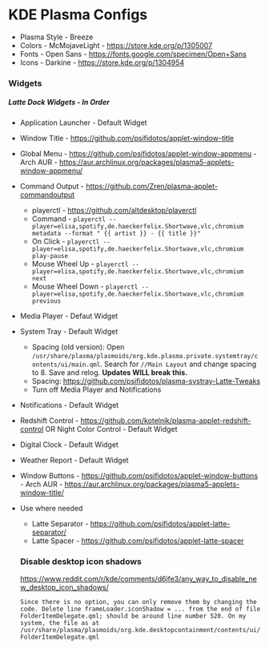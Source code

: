# KDE Plasma Configs

- Plasma Style - Breeze
- Colors - McMojaveLight - https://store.kde.org/p/1305007
- Fonts - Open Sans - https://fonts.google.com/specimen/Open+Sans
- Icons - Darkine - https://store.kde.org/p/1304954

### Widgets
##### Latte Dock Widgets - In Order
- Application Launcher - Default Widget
- Window Title - https://github.com/psifidotos/applet-window-title
- Global Menu - https://github.com/psifidotos/applet-window-appmenu - Arch AUR - https://aur.archlinux.org/packages/plasma5-applets-window-appmenu/
- Command Output - https://github.com/Zren/plasma-applet-commandoutput 
    - playerctl - https://github.com/altdesktop/playerctl
    - Command - `playerctl --player=elisa,spotify,de.haeckerfelix.Shortwave,vlc,chromium metadata --format " {{ artist }} - {{ title }}"`
    - On Click - `playerctl --player=elisa,spotify,de.haeckerfelix.Shortwave,vlc,chromium play-pause`
    - Mouse Wheel Up - `playerctl --player=elisa,spotify,de.haeckerfelix.Shortwave,vlc,chromium next`
    - Mouse Wheel Down - `playerctl --player=elisa,spotify,de.haeckerfelix.Shortwave,vlc,chromium previous`
- Media Player - Defaut Widget
- System Tray - Default Widget
    - Spacing (old version): Open `/usr/share/plasma/plasmoids/org.kde.plasma.private.systemtray/contents/ui/main.qml`. Search for `//Main Layout` and change spacing to 8. Save and relog. **Updates WILL break this.**
    - Spacing: https://github.com/psifidotos/plasma-systray-Latte-Tweaks
    - Turn off Media Player and Notifications
- Notifications - Default Widget
- Redshift Control - https://github.com/kotelnik/plasma-applet-redshift-control OR Night Color Control - Default Widget
- Digital Clock - Default Widget
- Weather Report - Default Widget
- Window Buttons - https://github.com/psifidotos/applet-window-buttons - Arch AUR - https://aur.archlinux.org/packages/plasma5-applets-window-title/
- Use where needed
    - Latte Separator - https://github.com/psifidotos/applet-latte-separator/
    - Latte Spacer - https://github.com/psifidotos/applet-latte-spacer
   
  ###  Disable desktop icon shadows
  https://www.reddit.com/r/kde/comments/d6jfe3/any_way_to_disable_new_desktop_icon_shadows/
  
  `Since there is no option, you can only remove them by changing the code. Delete line frameLoader.iconShadow = ... from the end of file FolderItemDelegate.qml; should be around line number 520. On my system, the file as at /usr/share/plasma/plasmoids/org.kde.desktopcontainment/contents/ui/FolderItemDelegate.qml`
    
